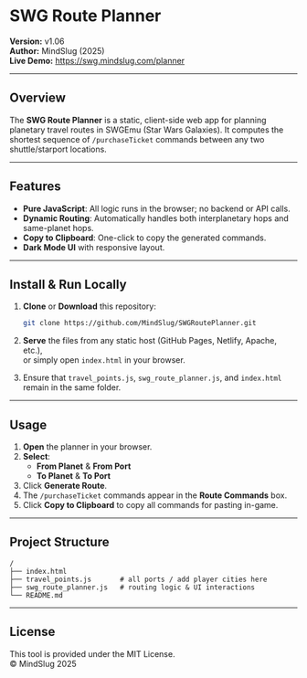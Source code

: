 # SWG Route Planner

**Version:** v1.06  
**Author:** MindSlug (2025)  
**Live Demo:** https://swg.mindslug.com/planner

---

## Overview

The **SWG Route Planner** is a static, client-side web app for planning planetary travel routes in SWGEmu (Star Wars Galaxies). It computes the shortest sequence of `/purchaseTicket` commands between any two shuttle/starport locations.

---

## Features

- **Pure JavaScript**: All logic runs in the browser; no backend or API calls.
- **Dynamic Routing**: Automatically handles both interplanetary hops and same-planet hops.
- **Copy to Clipboard**: One-click to copy the generated commands.
- **Dark Mode UI** with responsive layout.

---

## Install & Run Locally

1. **Clone** or **Download** this repository:

   ```bash
   git clone https://github.com/MindSlug/SWGRoutePlanner.git
   ```

2. **Serve** the files from any static host (GitHub Pages, Netlify, Apache, etc.),  
   or simply open `index.html` in your browser.
3. Ensure that `travel_points.js`, `swg_route_planner.js`, and `index.html` remain in the same folder.

---

## Usage

1. **Open** the planner in your browser.
2. **Select**:
    - **From Planet** & **From Port**
    - **To Planet** & **To Port**
3. Click **Generate Route**.
4. The `/purchaseTicket` commands appear in the **Route Commands** box.
5. Click **Copy to Clipboard** to copy all commands for pasting in-game.

---

## Project Structure

```text
/
├── index.html
├── travel_points.js       # all ports / add player cities here
├── swg_route_planner.js   # routing logic & UI interactions
└── README.md
```

---

## License

This tool is provided under the MIT License.  
© MindSlug 2025